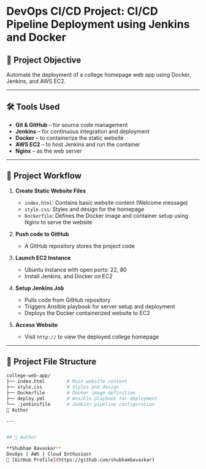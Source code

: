 # DevOps CI/CD Project: CI/CD Pipeline Deployment using Jenkins and Docker 

## 📌 Project Objective
Automate the deployment of a college homepage web app using Docker, Jenkins, and AWS EC2.

---

## 🛠️ Tools Used
- **Git & GitHub** – for source code management
- **Jenkins** – for continuous integration and deployment
- **Docker** – to containerize the static website
- **AWS EC2** – to host Jenkins and run the container
- **Nginx** – as the web server

---

## 🔧 Project Workflow

1. **Create Static Website Files**
   - `index.html`: Contains basic website content (Welcome message)
   - `style.css`: Styles and design for the homepage
   - `Dockerfile`: Defines the Docker image and container setup using Nginx to serve the website

2. **Push code to GitHub**
   - A GitHub repository stores the project code

3. **Launch EC2 Instance**
   - Ubuntu instance with open ports: 22, 80
   - Install Jenkins, and Docker on EC2

4. **Setup Jenkins Job**
   - Pulls code from GitHub repository
   - Triggers Ansible playbook for server setup and deployment
   - Deploys the Docker containerized website to EC2

5. **Access Website**
   - Visit `http://` to view the deployed college homepage

---

## 📂 Project File Structure
```bash
college-web-app/
├── index.html        # Main website content
├── style.css         # Styles and design
├── Dockerfile        # Docker image definition
├── deploy.yml        # Ansible playbook for deployment
└── .jenkinsfile      # Jenkins pipeline configuration
🙌 Author

---


## 🙌 Author

**Shubham Bavaskar**
DevOps | AWS | Cloud Enthusiast
🔗 [GitHub Profile](https://github.com/shubhambavaskar)
